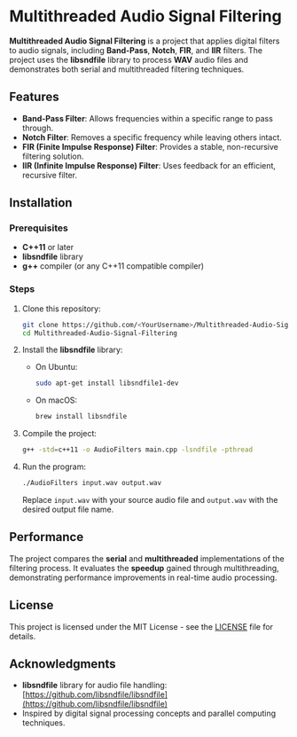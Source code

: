 # Multithreaded Audio Signal Filtering

**Multithreaded Audio Signal Filtering** is a project that applies digital filters to audio signals, including **Band-Pass**, **Notch**, **FIR**, and **IIR** filters. The project uses the **libsndfile** library to process **WAV** audio files and demonstrates both serial and multithreaded filtering techniques.

## Features

- **Band-Pass Filter**: Allows frequencies within a specific range to pass through.
- **Notch Filter**: Removes a specific frequency while leaving others intact.
- **FIR (Finite Impulse Response) Filter**: Provides a stable, non-recursive filtering solution.
- **IIR (Infinite Impulse Response) Filter**: Uses feedback for an efficient, recursive filter.

## Installation

### Prerequisites

- **C++11** or later
- **libsndfile** library
- **g++** compiler (or any C++11 compatible compiler)

### Steps

1. Clone this repository:
    ```bash
    git clone https://github.com/<YourUsername>/Multithreaded-Audio-Signal-Filtering.git
    cd Multithreaded-Audio-Signal-Filtering
    ```

2. Install the **libsndfile** library:
    - On Ubuntu:
      ```bash
      sudo apt-get install libsndfile1-dev
      ```
    - On macOS:
      ```bash
      brew install libsndfile
      ```

3. Compile the project:
    ```bash
    g++ -std=c++11 -o AudioFilters main.cpp -lsndfile -pthread
    ```

4. Run the program:
    ```bash
    ./AudioFilters input.wav output.wav
    ```

   Replace `input.wav` with your source audio file and `output.wav` with the desired output file name.

## Performance

The project compares the **serial** and **multithreaded** implementations of the filtering process. It evaluates the **speedup** gained through multithreading, demonstrating performance improvements in real-time audio processing.

## License

This project is licensed under the MIT License - see the [LICENSE](LICENSE) file for details.

## Acknowledgments

- **libsndfile** library for audio file handling: [https://github.com/libsndfile/libsndfile](https://github.com/libsndfile/libsndfile)
- Inspired by digital signal processing concepts and parallel computing techniques.

